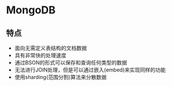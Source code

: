 # MongoDB

## 特点

- 面向无需定义表结构的文档数据
- 具有非常快的处理速度
- 通过BSON的形式可以保存和查询任何类型的数据
- 无法进行JOIN处理，但是可以通过嵌入(embed)来实现同样的功能
- 使用sharding(范围分割)算法来分散数据